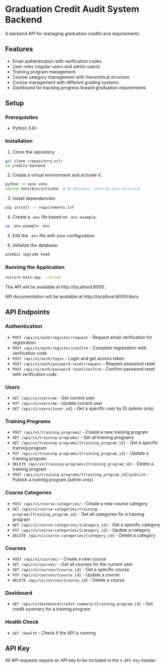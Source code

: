# Graduation Credit Audit System Backend

A backend API for managing graduation credits and requirements.

## Features

- Email authentication with verification codes
- User roles (regular users and admin users)
- Training program management
- Course category management with hierarchical structure
- Course management with different grading systems
- Dashboard for tracking progress toward graduation requirements

## Setup

### Prerequisites

- Python 3.8+

### Installation

1. Clone the repository:

```bash
git clone <repository-url>
cd credits-backend
```

2. Create a virtual environment and activate it:

```bash
python -m venv venv
source venv/bin/activate  # On Windows: venv\Scripts\activate
```

3. Install dependencies:

```bash
pip install -r requirements.txt
```

4. Create a `.env` file based on `.env.example`:

```bash
cp .env.example .env
```

5. Edit the `.env` file with your configuration.

6. Initialize the database:

```bash
alembic upgrade head
```

### Running the Application

```bash
uvicorn main:app --reload
```

The API will be available at http://localhost:8000.

API documentation will be available at http://localhost:8000/docs.

## API Endpoints

### Authentication

- `POST /api/v1/auth/register/request` - Request email verification for registration
- `POST /api/v1/auth/register/confirm` - Complete registration with verification code
- `POST /api/v1/auth/login` - Login and get access token
- `POST /api/v1/auth/password-reset/request` - Request password reset
- `POST /api/v1/auth/password-reset/confirm` - Confirm password reset with verification code

### Users

- `GET /api/v1/users/me` - Get current user
- `PUT /api/v1/users/me` - Update current user
- `GET /api/v1/users/{user_id}` - Get a specific user by ID (admin only)

### Training Programs

- `POST /api/v1/training-programs/` - Create a new training program
- `GET /api/v1/training-programs/` - Get all training programs
- `GET /api/v1/training-programs/{training_program_id}` - Get a specific training program
- `PUT /api/v1/training-programs/{training_program_id}` - Update a training program
- `DELETE /api/v1/training-programs/{training_program_id}` - Delete a training program
- `POST /api/v1/training-programs/{training_program_id}/publish` - Publish a training program (admin only)

### Course Categories

- `POST /api/v1/course-categories/` - Create a new course category
- `GET /api/v1/course-categories/training-program/{training_program_id}` - Get all categories for a training program
- `GET /api/v1/course-categories/{category_id}` - Get a specific category
- `PUT /api/v1/course-categories/{category_id}` - Update a category
- `DELETE /api/v1/course-categories/{category_id}` - Delete a category

### Courses

- `POST /api/v1/courses/` - Create a new course
- `GET /api/v1/courses/` - Get all courses for the current user
- `GET /api/v1/courses/{course_id}` - Get a specific course
- `PUT /api/v1/courses/{course_id}` - Update a course
- `DELETE /api/v1/courses/{course_id}` - Delete a course

### Dashboard

- `GET /api/v1/dashboard/credit-summary/{training_program_id}` - Get credit summary for a training program

### Health Check

- `GET /health` - Check if the API is running

## API Key

All API requests require an API key to be included in the `X-API-Key` header.

